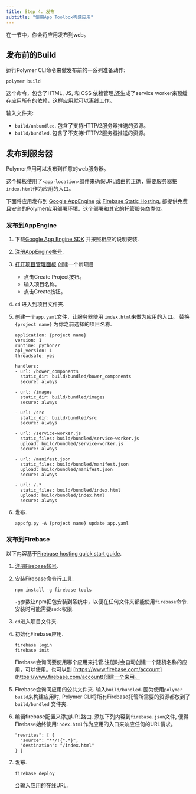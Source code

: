 ```yaml
---
title: Step 4. 发布
subtitle: "使用App Toolbox构建应用"
---
```


<!-- toc -->

在一节中，你会将应用发布到web。

## 发布前的Build

运行Polymer CLI命令来做发布前的一系列准备动作:

    polymer build

这个命令，包含了HTML, JS, 和 CSS 依赖管理,还生成了service worker来预缓存应用所有的依赖，这样应用就可以离线工作。

输入文件夹:

* `build/unbundled`. 包含了支持HTTP/2服务器推送的资源。
* `build/bundled`. 包含了不支持HTTP/2服务器推送的资源。

## 发布到服务器

Polymer应用可以发布到任意的web服务器。

这个模板使用了`<app-location>`组件来确保URL路由的正确，需要服务器把`index.html`作为应用的入口。

下面将应用发布到
[Google AppEngine](https://cloud.google.com/appengine) 或 [Firebase
Static Hosting](https://www.firebase.com/docs/hosting/), 都提供免费且安全的Polymer应用部署环境。这个部署和其它的托管服务商类似。 

### 发布到AppEngine

1. 下载[Google App Engine SDK](https://cloud.google.com/appengine/downloads)
并按照相应的说明安装.

1.  [注册AppEngine帐号](https://cloud.google.com/appengine).

1.  [打开项目管理面板](https://console.cloud.google.com/iam-admin/projects)
创建一个新项目

    * 点击Create Project按钮。
    * 输入项目名称。
    * 点击Create按钮。

1.  `cd` 进入到项目文件夹.

1. 创建一个`app.yaml`文件，让服务器使用
`index.html`来做为应用的入口。
替换 `{project name}` 为你之前选择的项目名称.

    ```
    application: {project name}
    version: 1
    runtime: python27
    api_version: 1
    threadsafe: yes

    handlers:
    - url: /bower_components
      static_dir: build/bundled/bower_components
      secure: always

    - url: /images
      static_dir: build/bundled/images
      secure: always

    - url: /src
      static_dir: build/bundled/src
      secure: always

    - url: /service-worker.js
      static_files: build/bundled/service-worker.js
      upload: build/bundled/service-worker.js
      secure: always

    - url: /manifest.json
      static_files: build/bundled/manifest.json
      upload: build/bundled/manifest.json
      secure: always

    - url: /.*
      static_files: build/bundled/index.html
      upload: build/bundled/index.html
      secure: always    
    ```

1.  发布.

        appcfg.py -A {project name} update app.yaml

### 发布到Firebase

以下内容基于[Firebase hosting quick start
guide](https://www.firebase.com/docs/hosting/quickstart.html).

1.  [注册Firebase帐号](https://www.firebase.com/signup/).

1.  安装Firebase命令行工具.

        npm install -g firebase-tools

    `-g`参数让npm把包安装到系统中，以便在任何文件夹都能使用`firebase`命令. 安装时可能需要`sudo`权限.

1.  `cd`进入项目文件夹.

1.  初始化Firebase应用.

        firebase login
        firebase init

    Firebase会询问要使用哪个应用来托管.注册时会自动创建一个随机名称的应用，可以使用。也可以到
    [https://www.firebase.com/account](https://www.firebase.com/account)创建一个来用。

1.  Firebase会询问应用的公共文件夹. 输入`build/bundled`.  因为使用`polymer build`来构建应用时, Polymer CLI将所有Firebase托管所需要的资源都放到了`build/bundled` 文件夹.

1.  编辑firebase配置来添加URL路由.  添加下列内容到`firebase.json`文件, 便得Firebase始终使用`index.html`作为应用的入口来响应任何的URL请求。 

    ```
    "rewrites": [ {
      "source": "**/!{*.*}",
      "destination": "/index.html"
    } ]
    ```

1.  发布.

        firebase deploy

    会输入应用的在线URL.
